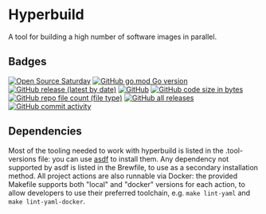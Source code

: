 # Hyperbuild


A tool for building a high number of software images in parallel.
## Badges
[![Open Source Saturday](https://img.shields.io/badge/%E2%9D%A4%EF%B8%8F-open%20source%20saturday-F64060.svg?style=for-the-badge)](https://www.meetup.com/it-IT/Open-Source-Saturday-Milano/)
[![GitHub go.mod Go version](https://img.shields.io/github/go-mod/go-version/mecha-ci/hyperbuild?style=for-the-badge)](https://tip.golang.org/doc/go1.20)
[![GitHub release (latest by date)](https://img.shields.io/github/v/release/mecha-ci/hyperbuild?style=for-the-badge)](https://github.com/mecha-ci/hyperbuild/releases/latest)
[![GitHub](https://img.shields.io/github/license/mecha-ci/hyperbuild?style=for-the-badge)](/LICENSE.md)
[![GitHub code size in bytes](https://img.shields.io/github/languages/code-size/mecha-ci/hyperbuild?style=for-the-badge)](https://github.com/mecha-ci/hyperbuild)
[![GitHub repo file count (file type)](https://img.shields.io/github/directory-file-count/mecha-ci/hyperbuild?style=for-the-badge)](https://github.com/mecha-ci/hyperbuild)
[![GitHub all releases](https://img.shields.io/github/downloads/mecha-ci/hyperbuild/total?style=for-the-badge)](https://github.com/mecha-ci/hyperbuild)
[![GitHub commit activity](https://img.shields.io/github/commit-activity/y/mecha-ci/hyperbuild?style=for-the-badge)](https://github.com/mecha-ci/hyperbuild/commits)
## Dependencies

Most of the tooling needed to work with hyperbuild is listed in the .tool-versions file: you can use [asdf](https://asdf-vm.com) to install them. Any dependency not supported by asdf is listed in the Brewfile, to use as a secondary installation method.
All project actions are also runnable via Docker: the provided Makefile supports both "local" and "docker" versions for each action, to allow developers to use their preferred toolchain, e.g. `make lint-yaml` and `make lint-yaml-docker`.
